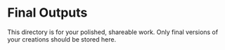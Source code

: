 # Final Outputs

This directory is for your polished, shareable work. Only final versions of your creations should be stored here.
